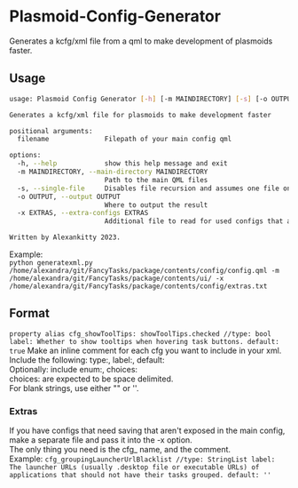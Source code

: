 # Plasmoid-Config-Generator
Generates a kcfg/xml file from a qml to make development of plasmoids faster.

## Usage
```sh
usage: Plasmoid Config Generator [-h] [-m MAINDIRECTORY] [-s] [-o OUTPUT] [-x EXTRAS] filename

Generates a kcfg/xml file for plasmoids to make development faster

positional arguments:
  filename              Filepath of your main config qml

options:
  -h, --help            show this help message and exit
  -m MAINDIRECTORY, --main-directory MAINDIRECTORY
                        Path to the main QML files
  -s, --single-file     Disables file recursion and assumes one file only
  -o OUTPUT, --output OUTPUT
                        Where to output the result
  -x EXTRAS, --extra-configs EXTRAS
                        Additional file to read for used configs that are not in the config interface

Written by Alexankitty 2023.
```
Example:  
`python generatexml.py /home/alexandra/git/FancyTasks/package/contents/config/config.qml -m /home/alexandra/git/FancyTasks/package/contents/ui/ -x /home/alexandra/git/FancyTasks/package/contents/config/extras.txt`

## Format
`property alias cfg_showToolTips: showToolTips.checked //type: bool label: Whether to show tooltips when hovering task buttons. default: true`
Make an inline comment for each cfg you want to include in your xml. Include the following: type:, label:, default:  
Optionally: include enum:, choices:  
choices: are expected to be space delimited.  
For blank strings, use either "" or ''.

### Extras
If you have configs that need saving that aren't exposed in the main config, make a separate file and pass it into the -x option.  
The only thing you need is the cfg_ name, and the comment.  
Example: `cfg_groupingLauncherUrlBlacklist //type: StringList label: The launcher URLs (usually .desktop file or executable URLs) of applications that should not have their tasks grouped. default: ''`
